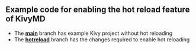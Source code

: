 ## Example code for enabling the hot reload feature of KivyMD

- The **[main](https://github.com/JennaSys/kivy_hotreload/tree/main)** branch has example Kivy project without hot reloading
- The **[hotreload](https://github.com/JennaSys/kivy_hotreload/tree/hotreload)** branch has the changes required to enable hot reloading
